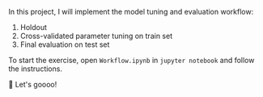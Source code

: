 In this project, I will implement the model tuning and evaluation workflow:

1. Holdout
2. Cross-validated parameter tuning on train set
3. Final evaluation on test set

To start the exercise, open `Workflow.ipynb` in `jupyter notebook` and follow the instructions.

🚀 Let's goooo!


